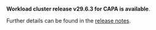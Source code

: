 **Workload cluster release v29.6.3 for CAPA is available**.

Further details can be found in the [release notes](https://docs.giantswarm.io/changes/workload-cluster-releases-capa/releases/aws-29.6.3).
